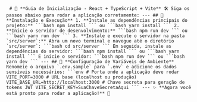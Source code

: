 <pre> <code># 🚀 **Guia de Inicialização - React + TypeScript + Vite** 🛠️ Siga os passos abaixo para rodar a aplicação corretamente: --- ## 📝 **Instalação e Execução** 1. **Instale as dependências principais do projeto:** ```bash npm install ``` ou ```bash yarn install ``` 2. **Inicie o servidor de desenvolvimento:** ```bash npm run dev ``` ou ```bash yarn run dev ``` 3. **Instale e execute o servidor na pasta `src/server`:** Abra um novo terminal e navegue até o diretório `src/server`: ```bash cd src/server ``` Em seguida, instale as dependências do servidor: ```bash npm install ``` ou ```bash yarn install ``` E inicie o servidor: ```bash npm run dev ``` ou ```bash yarn dev ``` --- ## 🔧 **Configuração de Variáveis de Ambiente** Renomeie o arquivo `.env.sample` para `.env` e adicione os dados sensíveis necessários: ```env # Porta onde a aplicação deve rodar VITE_PORT=3000 # URL base (localhost ou produção) VITE_BASE_URL=http://localhost:3000 # Chave secreta para geração de tokens JWT VITE_SECRET_KEY=SuaChaveSecretaAqui ``` --- ✨ **Agora você está pronto para rodar a aplicação!** 🚀 </code> </pre>
